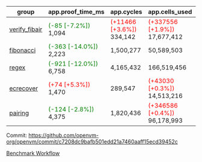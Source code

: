 | group | app.proof_time_ms | app.cycles | app.cells_used | leaf.proof_time_ms | leaf.cycles | leaf.cells_used |
| -- | -- | -- | -- | -- | -- | -- |
| [verify_fibair](https://github.com/openvm-org/openvm/blob/benchmark-results/benchmarks-pr/1701/verify_fibair-c7208dc9bafb501edd21a7460aaff15ecd39452c.md) |<span style='color: green'>(-85 [-7.2%])</span> 1,094 | <span style='color: red'>(+11466 [+3.6%])</span> 334,142 | <span style='color: red'>(+337556 [+1.9%])</span> 17,677,412 |- | - | - |
| [fibonacci](https://github.com/openvm-org/openvm/blob/benchmark-results/benchmarks-pr/1701/fibonacci-c7208dc9bafb501edd21a7460aaff15ecd39452c.md) |<span style='color: green'>(-363 [-14.0%])</span> 2,223 |  1,500,277 |  50,589,503 |- | - | - |
| [regex](https://github.com/openvm-org/openvm/blob/benchmark-results/benchmarks-pr/1701/regex-c7208dc9bafb501edd21a7460aaff15ecd39452c.md) |<span style='color: green'>(-921 [-12.0%])</span> 6,758 |  4,165,432 |  166,519,456 |- | - | - |
| [ecrecover](https://github.com/openvm-org/openvm/blob/benchmark-results/benchmarks-pr/1701/ecrecover-c7208dc9bafb501edd21a7460aaff15ecd39452c.md) |<span style='color: red'>(+74 [+5.3%])</span> 1,470 |  289,547 | <span style='color: red'>(+43030 [+0.3%])</span> 14,513,216 |- | - | - |
| [pairing](https://github.com/openvm-org/openvm/blob/benchmark-results/benchmarks-pr/1701/pairing-c7208dc9bafb501edd21a7460aaff15ecd39452c.md) |<span style='color: green'>(-124 [-2.8%])</span> 4,375 |  1,820,436 | <span style='color: red'>(+346586 [+0.4%])</span> 96,178,993 |- | - | - |


Commit: https://github.com/openvm-org/openvm/commit/c7208dc9bafb501edd21a7460aaff15ecd39452c

[Benchmark Workflow](https://github.com/openvm-org/openvm/actions/runs/15420118291)
